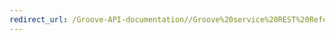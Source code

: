 ```yaml
---
redirect_url: /Groove-API-documentation//Groove%20service%20REST%20Reference/Groove%20Service%20REST%20Reference
---
```

